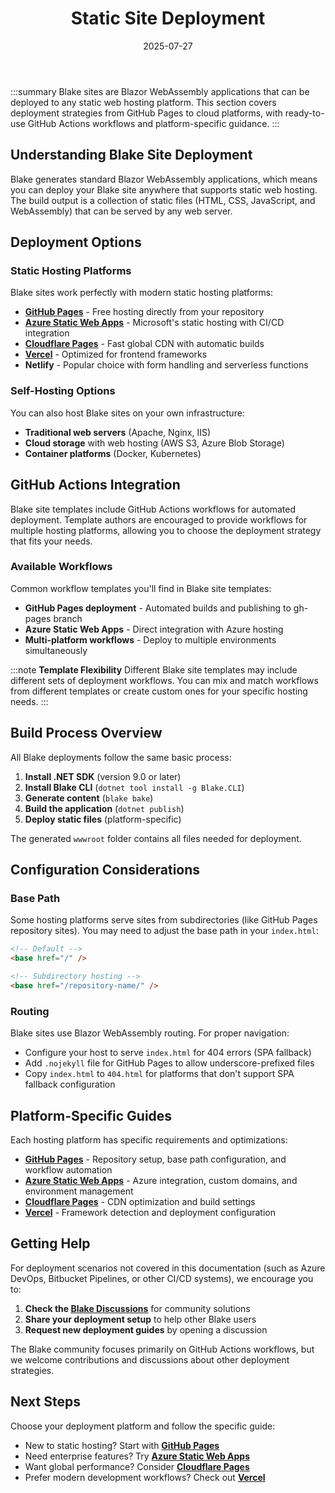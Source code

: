 ﻿---
title: 'Static Site Deployment'
date: 2025-07-27
image: images/blake-logo.png
tags: []
description: "Describes how to deploy Blake sites as static sites."
iconIdentifier: "bi bi-plus-square-fill-nav-menu"
pageOrder: 1
category: "Deploying"
---

:::summary
Blake sites are Blazor WebAssembly applications that can be deployed to any static web hosting platform. This section covers deployment strategies from GitHub Pages to cloud platforms, with ready-to-use GitHub Actions workflows and platform-specific guidance.
:::

## Understanding Blake Site Deployment

Blake generates standard Blazor WebAssembly applications, which means you can deploy your Blake site anywhere that supports static web hosting. The build output is a collection of static files (HTML, CSS, JavaScript, and WebAssembly) that can be served by any web server.

## Deployment Options

### Static Hosting Platforms

Blake sites work perfectly with modern static hosting platforms:

- **[GitHub Pages](/pages/3%20deploying/github-pages)** - Free hosting directly from your repository
- **[Azure Static Web Apps](/pages/3%20deploying/azure-swa)** - Microsoft's static hosting with CI/CD integration  
- **[Cloudflare Pages](/pages/3%20deploying/cloudflare)** - Fast global CDN with automatic builds
- **[Vercel](/pages/3%20deploying/vercel)** - Optimized for frontend frameworks
- **Netlify** - Popular choice with form handling and serverless functions

### Self-Hosting Options

You can also host Blake sites on your own infrastructure:

- **Traditional web servers** (Apache, Nginx, IIS)
- **Cloud storage** with web hosting (AWS S3, Azure Blob Storage)
- **Container platforms** (Docker, Kubernetes)

## GitHub Actions Integration

Blake site templates include GitHub Actions workflows for automated deployment. Template authors are encouraged to provide workflows for multiple hosting platforms, allowing you to choose the deployment strategy that fits your needs.

### Available Workflows

Common workflow templates you'll find in Blake site templates:

- **GitHub Pages deployment** - Automated builds and publishing to gh-pages branch
- **Azure Static Web Apps** - Direct integration with Azure hosting
- **Multi-platform workflows** - Deploy to multiple environments simultaneously

:::note
**Template Flexibility**
Different Blake site templates may include different sets of deployment workflows. You can mix and match workflows from different templates or create custom ones for your specific hosting needs.
:::

## Build Process Overview

All Blake deployments follow the same basic process:

1. **Install .NET SDK** (version 9.0 or later)
2. **Install Blake CLI** (`dotnet tool install -g Blake.CLI`)
3. **Generate content** (`blake bake`)
4. **Build the application** (`dotnet publish`)
5. **Deploy static files** (platform-specific)

The generated `wwwroot` folder contains all files needed for deployment.

## Configuration Considerations

### Base Path

Some hosting platforms serve sites from subdirectories (like GitHub Pages repository sites). You may need to adjust the base path in your `index.html`:

```html
<!-- Default -->
<base href="/" />

<!-- Subdirectory hosting -->
<base href="/repository-name/" />
```

### Routing

Blake sites use Blazor WebAssembly routing. For proper navigation:

- Configure your host to serve `index.html` for 404 errors (SPA fallback)
- Add `.nojekyll` file for GitHub Pages to allow underscore-prefixed files
- Copy `index.html` to `404.html` for platforms that don't support SPA fallback configuration

## Platform-Specific Guides

Each hosting platform has specific requirements and optimizations:

- **[GitHub Pages](/pages/3%20deploying/github-pages)** - Repository setup, base path configuration, and workflow automation
- **[Azure Static Web Apps](/pages/3%20deploying/azure-swa)** - Azure integration, custom domains, and environment management
- **[Cloudflare Pages](/pages/3%20deploying/cloudflare)** - CDN optimization and build settings
- **[Vercel](/pages/3%20deploying/vercel)** - Framework detection and deployment configuration

## Getting Help

For deployment scenarios not covered in this documentation (such as Azure DevOps, Bitbucket Pipelines, or other CI/CD systems), we encourage you to:

1. **Check the [Blake Discussions](https://github.com/matt-goldman/blake/discussions)** for community solutions
2. **Share your deployment setup** to help other Blake users
3. **Request new deployment guides** by opening a discussion

The Blake community focuses primarily on GitHub Actions workflows, but we welcome contributions and discussions about other deployment strategies.

## Next Steps

Choose your deployment platform and follow the specific guide:

- New to static hosting? Start with **[GitHub Pages](/pages/3%20deploying/github-pages)**
- Need enterprise features? Try **[Azure Static Web Apps](/pages/3%20deploying/azure-swa)**
- Want global performance? Consider **[Cloudflare Pages](/pages/3%20deploying/cloudflare)**
- Prefer modern development workflows? Check out **[Vercel](/pages/3%20deploying/vercel)**
